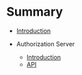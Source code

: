 # Summary

* [Introduction](README.md)

* Authorization Server
    * [Introduction](authorization-server/README.md)
    * [API](http://castlecraft.gitlab.io/building-blocks/api/authorization-server/)
